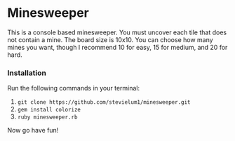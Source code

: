 # Minesweeper
This is a console based minesweeper. You must uncover each tile that does not contain a mine. The board size is 10x10. You can choose how many mines you want, though I recommend 10 for easy, 15 for medium, and 20 for hard.

### Installation
Run the following commands in your terminal:
1. `git clone https://github.com/stevielum1/minesweeper.git`
2. `gem install colorize`
3. `ruby minesweeper.rb`

Now go have fun!